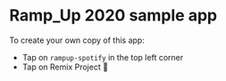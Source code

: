 # Ramp_Up 2020 sample app

To create your own copy of this app:

- Tap on `rampup-spotify` in the top left corner
- Tap on Remix Project 🎤

